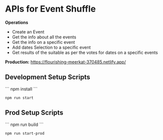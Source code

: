 <h1>APIs for Event Shuffle</h1>

<b>Operations</b>

<ul>
  <li>Create an Event</li>
  <li>Get the info about all the events</li>
  <li>Get the info on a specific event</li>
  <li>Add dates Selection to a specific event</li>
  <li>Get results of the suitable as per the votes for dates on a specific events</li>
</ul>

<b>Production:</b>
<a href="https://flourishing-meerkat-370485.netlify.app/">https://flourishing-meerkat-370485.netlify.app/</a>

<h2>Development Setup Scripts</h2>
```
npm install
```

```
npm run start
```

<h2>Prod Setup Scripts </h2>
```
npm run build
```

```
npm run start-prod
```
